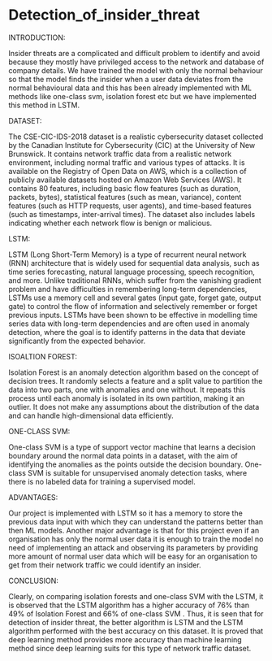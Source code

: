 # Detection_of_insider_threat

INTRODUCTION:

Insider threats are a complicated and difficult problem to identify and avoid  because they mostly have privileged access to the network and database of company details. We have trained the model with only the normal behaviour so that the model finds the insider when a user data deviates from the normal behavioural data and this has been already implemented with ML methods like one-class svm, isolation forest etc but we have implemented this method in LSTM.

DATASET:

The CSE-CIC-IDS-2018 dataset is a realistic cybersecurity dataset collected by the Canadian Institute for Cybersecurity (CIC) at the University of New Brunswick. It contains network traffic data from a realistic network environment, including normal traffic and various types of attacks. It is available on the Registry of Open Data on AWS, which is a collection of publicly available datasets hosted on Amazon Web Services (AWS). It contains 80 features, including basic flow features (such as duration, packets, bytes), statistical features (such as mean, variance), content features (such as HTTP requests, user agents), and time-based features (such as timestamps, inter-arrival times). The dataset also includes labels indicating whether each network flow is benign or malicious.

LSTM:

LSTM (Long Short-Term Memory) is a type of recurrent neural network (RNN) architecture that is widely used for sequential data analysis, such as time series forecasting, natural language processing, speech recognition, and more. Unlike traditional RNNs, which suffer from the vanishing gradient problem and have difficulties in remembering long-term dependencies, LSTMs use a memory cell and several gates (input gate, forget gate, output gate) to control the flow of information and selectively remember or forget previous inputs. LSTMs have been shown to be effective in modelling time series data with long-term dependencies and are often used in anomaly detection, where the goal is to identify patterns in the data that deviate significantly from the expected behavior.

ISOALTION FOREST:

Isolation Forest is an anomaly detection algorithm based on the concept of decision trees. It randomly selects a feature and a split value to partition the data into two parts, one with anomalies and one without. It repeats this process until each anomaly is isolated in its own partition, making it an outlier. It does not make any assumptions about the distribution of the data and can handle high-dimensional data efficiently.

ONE-CLASS SVM:

One-class SVM is a type of support vector machine that learns a decision boundary around the normal data points in a dataset, with the aim of identifying the anomalies as the points outside the decision boundary. One-class SVM is suitable for unsupervised anomaly detection tasks, where there is no labeled data for training a supervised model.

ADVANTAGES:

Our project is implemented with LSTM so it has a memory to store the previous data input with which they can understand the patterns better than then ML models. Another major advantage is that for this project even if an organisation has only the normal user data it is enough to train the model no need of implementing an attack and observing its parameters by providing more amount of normal user data which will be easy for an organisation to get from their network traffic we could identify an insider.

CONCLUSION:

Clearly, on comparing isolation forests and one-class SVM with the LSTM, it is observed that the LSTM algorithm has a higher accuracy of 76% than 49% of Isolation Forest and 66% of one-class SVM . Thus, it is seen that for detection of insider threat, the better algorithm is LSTM and the LSTM algorithm performed with the best accuracy on this dataset. It is proved that deep learning method provides more accuracy than machine learning method since deep learning suits for this type of network traffic dataset.

